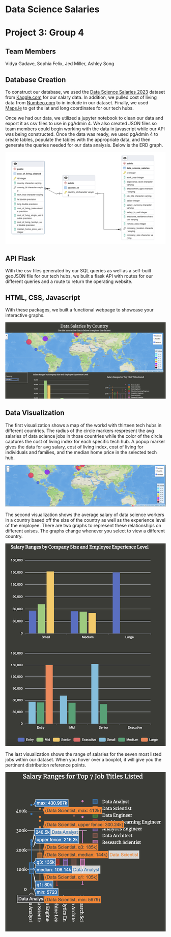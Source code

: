 # Data Science Salaries

# Project 3: Group 4

## Team Members

Vidya Gadave, Sophia Felix, Jed Miller, Ashley Song

## Database Creation

To construct our database, we used the [Data Science Salaries 2023](https://www.kaggle.com/datasets/arnabchaki/data-science-salaries-2023) dataset from [Kaggle.com](https://www.kaggle.com/) for our salary data. In addition, we pulled cost of living data from [Numbeo.com](https://www.numbeo.com/cost-of-living/) to in include in our dataset. Finally, we used [Maps.ie](https://www.maps.ie/coordinates.html#:~:text=To%20find%20the%20exact%20GPS,marker%20to%20the%20precise%20position.) to get the lat and long coordinates for our tech hubs.

Once we had our data, we utilized a jupyter notebook to clean our data and export it as csv files to use in pgAdmin 4. We also created JSON files so team members could begin working with the data in javascript while our API was being constructed. Once the data was ready, we used pgAdmin 4 to create tables, populate the tables with the appropriate data, and then generate the queries needed for our data analysis. Below is the ERD graph.

![salariesCostOfLivingSQLERD_graph](./Outputs/2023_Data_pgerd.png "Salaries SQL ERD graph")

## API Flask

With the csv files generated by our SQL queries as well as a self-built geoJSON file for our tech hubs, we built a flask API with routes for our different queries and a route to return the operating website.

## HTML, CSS, Javascript

With these packages, we built a functional webpage to showcase your interactive graphs.

![rendered_site](./Outputs/project03_group08.png "Interactive Webpage")

## Data Visualization

The first visualization shows a map of the workd with thirteen tech hubs in different countries. The radius of the circle markers respresent the avg salaries of data science jobs in those countries while the color of the circle captures the cost of living index for each specific tech hub. A popup marker gives the data for avg salary, cost of living index, cost of living for individuals and families, and the median home price in the selected tech hub.

![salary_map](./Outputs/map.png "Avg. Salary Map")

The second visualization shows the average salary of data science workers in a country based off the size of the country as well as the experience level of the employee. There are two graphs to represent these relationships on different axises. The graphs change whenever you select to view a different country.

![bar_graphs](./Outputs/bar_graphs.png "Interactive bar graphs")

The last visualization shows the range of salaries for the seven most listed jobs within our dataset. When you hover over a boxplot, it will give you the pertinent distribution reference points.

![boxplot](./Outputs/boxplot.png "boxplot")








